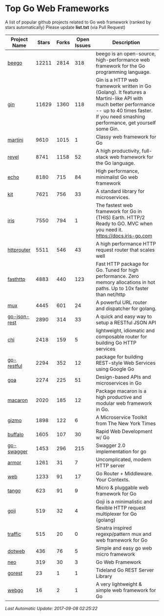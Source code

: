 # Top Go Web Frameworks
A list of popular github projects related to Go web framework (ranked by stars automatically)
Please update **list.txt** (via Pull Request)

| Project Name | Stars | Forks | Open Issues | Description |
| ------------ | ----- | ----- | ----------- | ----------- |
| [beego](https://github.com/astaxie/beego) | 12211 | 2814 | 318 | beego is an open-source, high-performance web framework for the Go programming language. |
| [gin](https://github.com/gin-gonic/gin) | 11629 | 1360 | 118 | Gin is a HTTP web framework written in Go (Golang). It features a Martini-like API with much better performance -- up to 40 times faster. If you need smashing performance, get yourself some Gin. |
| [martini](https://github.com/go-martini/martini) | 9610 | 1015 | 1 | Classy web framework for Go |
| [revel](https://github.com/revel/revel) | 8741 | 1158 | 52 | A high productivity, full-stack web framework for the Go language. |
| [echo](https://github.com/labstack/echo) | 8180 | 715 | 84 | High performance, minimalist Go web framework |
| [kit](https://github.com/go-kit/kit) | 7621 | 756 | 33 | A standard library for microservices. |
| [iris](https://github.com/kataras/iris) | 7550 | 794 | 1 | The fastest web framework for Go in (THIS) Earth. HTTP/2 Ready to GO. MVC when you need it. https://docs.iris-go.com |
| [httprouter](https://github.com/julienschmidt/httprouter) | 5511 | 546 | 43 | A high performance HTTP request router that scales well |
| [fasthttp](https://github.com/valyala/fasthttp) | 4883 | 440 | 123 | Fast HTTP package for Go. Tuned for high performance. Zero memory allocations in hot paths. Up to 10x faster than net/http |
| [mux](https://github.com/gorilla/mux) | 4445 | 601 | 24 | A powerful URL router and dispatcher for golang. |
| [go-json-rest](https://github.com/ant0ine/go-json-rest) | 2890 | 314 | 33 | A quick and easy way to setup a RESTful JSON API |
| [chi](https://github.com/go-chi/chi) | 2418 | 159 | 5 | lightweight, idiomatic and composable router for building Go HTTP services |
| [go-restful](https://github.com/emicklei/go-restful) | 2294 | 352 | 12 | package for building REST-style Web Services using Google Go |
| [goa](https://github.com/goadesign/goa) | 2274 | 225 | 51 | Design-based APIs and microservices in Go |
| [macaron](https://github.com/go-macaron/macaron) | 2020 | 185 | 12 | Package macaron is a high productive and modular web framework in Go. |
| [gizmo](https://github.com/NYTimes/gizmo) | 1898 | 122 | 6 | A Microservice Toolkit from The New York Times |
| [buffalo](https://github.com/gobuffalo/buffalo) | 1605 | 107 | 30 | Rapid Web Development w/ Go |
| [go-swagger](https://github.com/go-swagger/go-swagger) | 1453 | 296 | 215 | Swagger 2.0 implementation for go |
| [armor](https://github.com/labstack/armor) | 1261 | 31 | 7 | Uncomplicated, modern HTTP server |
| [web](https://github.com/gocraft/web) | 1233 | 91 | 17 | Go Router + Middleware. Your Contexts. |
| [tango](https://github.com/lunny/tango) | 623 | 91 | 9 | Micro & pluggable web framework for Go |
| [goji](https://github.com/goji/goji) | 519 | 32 | 4 | Goji is a minimalistic and flexible HTTP request multiplexer for Go (golang) |
| [traffic](https://github.com/pilu/traffic) | 515 | 20 | 0 | Sinatra inspired regexp/pattern mux and web framework for Go |
| [dotweb](https://github.com/devfeel/dotweb) | 436 | 76 | 5 | Simple and easy go web micro framework |
| [neo](https://github.com/ivpusic/neo) | 319 | 30 | 3 | Go Web Framework |
| [gorest](https://github.com/tideland/gorest) | 23 | 1 | 1 | Tideland Go REST Server Library |
| [webgo](https://github.com/bnkamalesh/webgo) | 16 | 2 | 1 | A very lightweight & simple web framework for Go |

*Last Automatic Update: 2017-09-08 02:25:22*